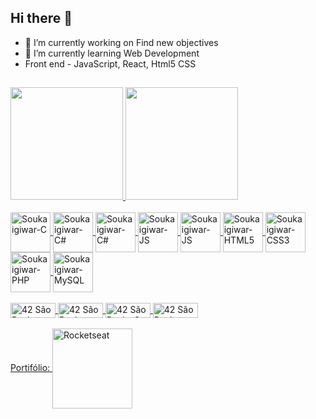 ## Hi there 👋

- 🔭 I’m currently working on Find new objectives
- 🌱 I’m currently learning Web Development
- Front end - JavaScript, React, Html5 CSS


##

<div>
  <a href="https://github.com/Soukaigiwar">
  <img height="180em" src="https://github-readme-stats.vercel.app/api?username=Soukaigiwar&show_icons=true&theme=dracula&include_all_commits=true&count_private=true"/>
  <img height="180em" src="https://github-readme-stats.vercel.app/api/top-langs/?username=Soukaigiwar&layout=compact&langs_count=7&theme=dracula"/>
</div>
<div style="display: inline_block"><br>
  <img align="center" alt="Soukaigiwar-C" height="64" width="64" src="https://icongr.am/devicon/c-original.svg?size=64&color=currentColor">
  <img align="center" alt="Soukaigiwar-C#" height="64" width="64" src="https://icongr.am/devicon/csharp-original.svg?size=64&color=currentColor">
  <img align="center" alt="Soukaigiwar-C#" height="64" width="64" src="https://icongr.am/devicon/dot-net-original-wordmark.svg?size=64&color=currentColor)">
  <img align="center" alt="Soukaigiwar-JS" height="64" width="64" src="https://icongr.am/devicon/java-original-wordmark.svg?size=64&color=currentColor">
  <img align="center" alt="Soukaigiwar-JS" height="64" width="64" src="https://icongr.am/devicon/javascript-original.svg?size=64&color=currentColor">
  <img align="center" alt="Soukaigiwar-HTML5" height="64" width="64" src="https://icongr.am/devicon/html5-original.svg?size=64&color=currentColor">
  <img align="center" alt="Soukaigiwar-CSS3" height="64" width="64" src="https://icongr.am/devicon/css3-original.svg?size=64&color=currentColor">
  <img align="center" alt="Soukaigiwar-PHP" height="64" width="64" src="https://icongr.am/devicon/php-original.svg?size=64&color=currentColor">
  <img align="center" alt="Soukaigiwar-MySQL" height="64" width="64" src="https://icongr.am/devicon/mysql-original-wordmark.svg?size=64&color=currentColor">
</div>
<div style="display: inline_block"><br>
  <img align="center" alt="42 São Paulo" height="24" width="72" src="https://miro.medium.com/v2/resize:fit:720/format:webp/1*eliFAe2EAr55Oj_FuqB_yw.png">
  <img align="center" alt="42 São Paulo-Libft" height="24" width="72" src="https://miro.medium.com/v2/resize:fit:720/format:webp/1*eliFAe2EAr55Oj_FuqB_yw.png">
  <img align="center" alt="42 São Paulo-Get Next Line" height="24" width="72" src="https://miro.medium.com/v2/resize:fit:720/format:webp/1*eliFAe2EAr55Oj_FuqB_yw.png">
  <img align="center" alt="42 São Paulo-Printf" height="24" width="72" src="https://miro.medium.com/v2/resize:fit:720/format:webp/1*eliFAe2EAr55Oj_FuqB_yw.png">
</div>
  
<div style="display: inline_block"><br>
  <a href="https://soukaigiwar.github.io/portifolio" target="_blank">Portifólio: 
  <img align="center" alt="Rocketseat" width="128" src="https://fastfixinformatica.com.br/gh_img/rocketseat.png?size=128&color=currentColor">
  </a>
</div>
